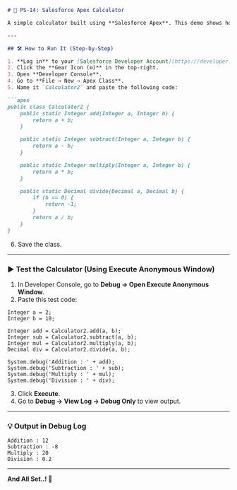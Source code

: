 ````markdown
# 🔢 PS-14: Salesforce Apex Calculator

A simple calculator built using **Salesforce Apex**. This demo shows how to use static methods to perform basic arithmetic operations and run them through the **Execute Anonymous Window** in the Developer Console.

---

## 🛠️ How to Run It (Step-by-Step)

1. **Log in** to your [Salesforce Developer Account](https://developer.salesforce.com/).
2. Click the **Gear Icon (⚙️)** in the top-right.
3. Open **Developer Console**.
4. Go to **File → New → Apex Class**.
5. Name it `Calculator2` and paste the following code:

```apex
public class Calculator2 {
    public static Integer add(Integer a, Integer b) {
        return a + b;
    }

    public static Integer subtract(Integer a, Integer b) {
        return a - b;
    }

    public static Integer multiply(Integer a, Integer b) {
        return a * b;
    }

    public static Decimal divide(Decimal a, Decimal b) {
        if (b == 0) {
            return -1;
        }
        return a / b;
    }
}
````

6. Save the class.

---

### ▶️ Test the Calculator (Using Execute Anonymous Window)

1. In Developer Console, go to **Debug → Open Execute Anonymous Window**.
2. Paste this test code:

```apex
Integer a = 2;
Integer b = 10;

Integer add = Calculator2.add(a, b);
Integer sub = Calculator2.subtract(a, b);
Integer mul = Calculator2.multiply(a, b);
Decimal div = Calculator2.divide(a, b);

System.debug('Addition : ' + add);
System.debug('Subtraction : ' + sub);
System.debug('Multiply : ' + mul);
System.debug('Division : ' + div);
```

3. Click **Execute**.
4. Go to **Debug → View Log → Debug Only** to view output.

---

### 💡 Output in Debug Log

```
Addition : 12
Subtraction : -8
Multiply : 20
Division : 0.2
```

---

**And All Set..! 🎉**

